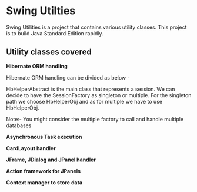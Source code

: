 Swing Utilties
======

Swing Utilities is a project that contains various 
utility classes. This project is to build Java 
Standard Edition rapidly.


Utility classes covered
------------

**Hibernate ORM handling**

Hibernate ORM handling can be divided as below -
	
HbHelperAbstract is the main class that represents a session. We can decide to 
have the SessionFactory as singleton or multiple. For the singleton path we choose 
HbHelperObj and as for multiple we have to use HbHelperObj. 
		
Note:- You might consider the multiple factory to call and handle multiple databases

**Asynchronous Task execution**


**CardLayout handler**

**JFrame, JDialog and JPanel handler**

**Action framework for JPanels**

**Context manager to store data**
